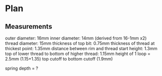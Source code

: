 # Plan

## Measurements
outer diameter: 16mm 
inner diameter: 14mm (derived from 16-1mm x2)
thread diameter: 15mm
thickness of top bit: 0.75mm
thickness of thread at thickest point: 1.35mm
distance between rim and thread start height: 1.3mm
top of lower thread to bottom of higher thread: 1.15mm 
height of 1 loop = 2.5mm (1.15+1.35)
top cutoff to bottom cutoff (1.9mm)

spring depth = ?